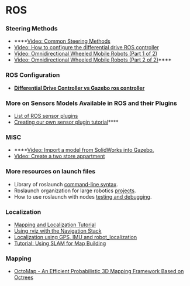 # ROS



### Steering Methods

* ****[Video: Common Steering Methods](https://www.youtube.com/watch?v=F3G0sUz3\_Jw\&feature=emb\_title)
* [Video: How to configure the differential drive ROS controller](https://www.youtube.com/watch?v=9OWxX7PA4SU)
* [Video: Omnidirectional Wheeled Mobile Robots (Part 1 of 2)](https://www.youtube.com/watch?v=NcOT9hOsceE)
* [Video: Omnidirectional Wheeled Mobile Robots (Part 2 of 2)](https://www.youtube.com/watch?v=B1K-ti5Lqjc)****

### ROS Configuration

* ****[Differential Drive Controller vs Gazebo ros controller](https://answers.ros.org/question/209389/what-is-the-difference-between-the-gazebo-differential-drive-plugin-and-a-differential-drive-controller-spawned-by-controller\_spawner/)****

### More on Sensors Models Available in ROS and their Plugins

* [List of ROS sensor plugins](http://gazebosim.org/tutorials?tut=ros\_gzplugins)
* [Creating our own sensor plugin tutorial](https://review.udacity.com/The%20next%20step%20is%20to%20make%20sure%20we%20are%20confident%20writing%20our%20own%20plugins,%20and%20this%20is%20explained%20here%20with%20a%20great%20level%20of%20details.)****

### MISC

* ****[Video: Import a model from SolidWorks into Gazebo.](https://www.youtube.com/watch?v=T7X\_p\_KMwus)
* [Video: Create a two store appartment](https://www.youtube.com/watch?v=gSurY5XlsIs)

### More resources on launch files

* Library of roslaunch [command-line syntax](http://wiki.ros.org/roslaunch/Commandline%20Tools).
* Roslaunch organization for large robotics [projects](https://review.udacity.com/wiki.ros.org/roslaunch/Tutorials/Roslaunch%20tips%20for%20larger%20projects).
* How to use roslaunch with nodes [testing and debugging](http://wiki.ros.org/roslaunch/Tutorials/Roslaunch%20Nodes%20in%20Valgrind%20or%20GDB).

### Localization

* [Mapping and Localization Tutorial](https://ocw.tudelft.nl/course-lectures/3-3-3-mapping-and-localization-tutorial/)
* [Using rviz with the Navigation Stack](http://wiki.ros.org/navigation/Tutorials/Using%20rviz%20with%20the%20Navigation%20Stack)
* [Localization using GPS, IMU and robot\_localization](https://wiki.nps.edu/display/RC/Localization+using+GPS%2C+IMU+and+robot\_localization)
* [Tutorial: Using SLAM for Map Building](https://mushr.io/tutorials/mapping/)

### Mapping

* [OctoMap - An Efficient Probabilistic 3D Mapping Framework Based on Octrees](https://octomap.github.io)

